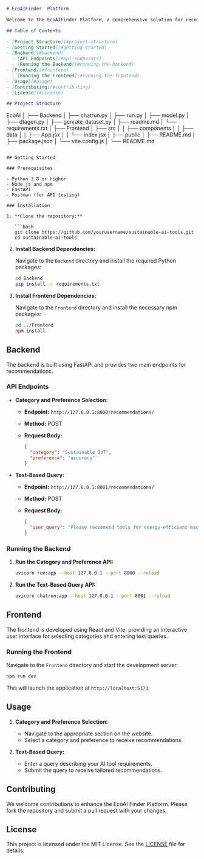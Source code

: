 ```markdown
# EcoAIFinder  Platform

Welcome to the EcoAIFinder Platform, a comprehensive solution for recommending eco-friendly AI tools. This platform allows users to receive recommendations through two methods: selecting a category and preference or inputting a text-based query. The backend is powered by FastAPI, and the frontend is built with React and Vite.

## Table of Contents

- [Project Structure](#project-structure)
- [Getting Started](#getting-started)
- [Backend](#backend)
  - [API Endpoints](#api-endpoints)
  - [Running the Backend](#running-the-backend)
- [Frontend](#frontend)
  - [Running the Frontend](#running-the-frontend)
- [Usage](#usage)
- [Contributing](#contributing)
- [License](#license)

## Project Structure

```
EcoAI
│
├── Backend
│   ├── chatrun.py
│   ├── run.py
│   ├── model.py
│   ├── dtagen.py
│   ├── genrate_dataset.py
│   ├── readme.md
│   └── requirements.txt
│
├── Frontend
│   ├── src
│   │   ├── components
│   │   ├── data
│   │   ├── App.jsx
│   │   └── index.jsx
│   ├── public
│   ├── README.md
│   ├── package.json
│   └── vite.config.js
│
└── README.md
```

## Getting Started

### Prerequisites

- Python 3.8 or higher
- Node.js and npm
- FastAPI
- Postman (for API testing)

### Installation

1. **Clone the repository:**

   ```bash
   git clone https://github.com/yourusername/sustainable-ai-tools.git
   cd sustainable-ai-tools
   ```

2. **Install Backend Dependencies:**

   Navigate to the `Backend` directory and install the required Python packages:

   ```bash
   cd Backend
   pip install -r requirements.txt
   ```

3. **Install Frontend Dependencies:**

   Navigate to the `Frontend` directory and install the necessary npm packages:

   ```bash
   cd ../Frontend
   npm install
   ```

## Backend

The backend is built using FastAPI and provides two main endpoints for recommendations.

### API Endpoints

- **Category and Preference Selection:**

  - **Endpoint:** `http://127.0.0.1:8000/recommendations/`
  - **Method:** POST
  - **Request Body:**

    ```json
    {
      "category": "Sustainable IoT",
      "preference": "accuracy"
    }
    ```

- **Text-Based Query:**

  - **Endpoint:** `http://127.0.0.1:8001/recommendations/`
  - **Method:** POST
  - **Request Body:**

    ```json
    {
      "user_query": "Please recommend tools for energy-efficient machine learning with a focus on accuracy."
    }
    ```

### Running the Backend

1. **Run the Category and Preference API:**

   ```bash
   uvicorn run:app --host 127.0.0.1 --port 8000 --reload
   ```

2. **Run the Text-Based Query API:**

   ```bash
   uvicorn chatrun:app --host 127.0.0.1 --port 8001 --reload
   ```

## Frontend

The frontend is developed using React and Vite, providing an interactive user interface for selecting categories and entering text queries.

### Running the Frontend

Navigate to the `Frontend` directory and start the development server:

```bash
npm run dev
```

This will launch the application at `http://localhost:5173`.

## Usage

1. **Category and Preference Selection:**

   - Navigate to the appropriate section on the website.
   - Select a category and preference to receive recommendations.

2. **Text-Based Query:**

   - Enter a query describing your AI tool requirements.
   - Submit the query to receive tailored recommendations.

## Contributing

We welcome contributions to enhance the EcoAI Finder Platform. Please fork the repository and submit a pull request with your changes.

## License

This project is licensed under the MIT License. See the [LICENSE](LICENSE) file for details.
```
